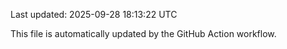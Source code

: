 Last updated: 2025-09-28 18:13:22 UTC

This file is automatically updated by the GitHub Action workflow.
